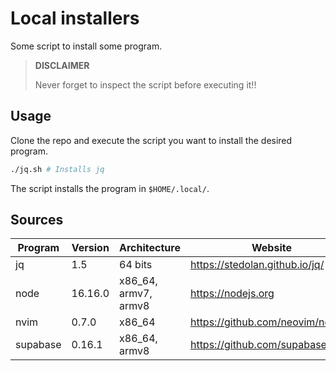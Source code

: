 # Local installers

Some script to install some program.

> **DISCLAIMER**
>
> Never forget to inspect the script before executing it!!

## Usage

Clone the repo and execute the script you want to install the desired program.

```sh
./jq.sh # Installs jq
```

The script installs the program in `$HOME/.local/`.

## Sources

|	Program		|	Version	|	Architecture			|	Website								|	Download link																					|
|---------------|-----------|---------------------------|---------------------------------------|---------------------------------------------------------------------------------------------------|
|	jq			|	1.5		|	64 bits					|	https://stedolan.github.io/jq/		|	https://github.com/stedolan/jq/releases/download/jq-1.5/jq-linux64								|
|	node		|	16.16.0	|	x86_64, armv7, armv8	|	https://nodejs.org					|	https://nodejs.org/dist/v16.16.0/node-v16.16.0-linux-x64.tar.xz									|
|	nvim		|	0.7.0	|	x86_64					|	https://github.com/neovim/neovim	|	https://github.com/neovim/neovim/releases/download/v0.7.0/nvim-linux64.tar.gz					|
|	supabase	|	0.16.1	|	x86_64, armv8			|	https://github.com/supabase/cli		|	https://github.com/supabase/cli/releases/download/v0.16.1/supabase_0.16.1_linux_amd64.tar.gz	|

